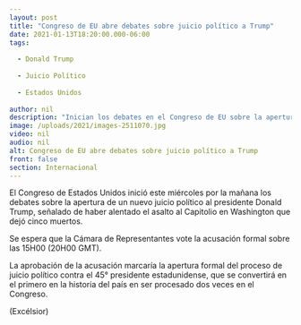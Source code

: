 ```yaml
---
layout: post
title: "Congreso de EU abre debates sobre juicio político a Trump"
date: 2021-01-13T18:20:00.000-06:00
tags:
  
  - Donald Trump
  
  - Juicio Político
  
  - Estados Unidos
  
author: nil
description: "Inician los debates en el Congreso de EU sobre la apertura de un nuevo juicio político al presidente Donald Trump"
image: /uploads/2021/images-2511070.jpg
video: nil
audio: nil
alt: Congreso de EU abre debates sobre juicio político a Trump
front: false
section: Internacional
---
```


El Congreso de Estados Unidos inició este miércoles por la mañana los debates sobre la apertura de un nuevo juicio político al presidente Donald Trump, señalado de haber alentado el asalto al Capitolio en Washington que dejó cinco muertos.

Se espera que la Cámara de Representantes vote la acusación formal sobre las 15H00 (20H00 GMT).

La aprobación de la acusación marcaría la apertura formal del proceso de juicio político contra el 45° presidente estadunidense, que se convertirá en el primero en la historia del país en ser procesado dos veces en el Congreso.

(Excélsior)